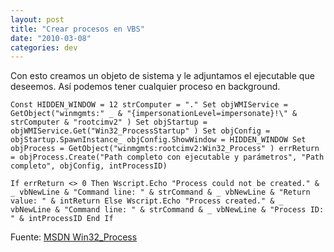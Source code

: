 ```yaml
---
layout: post
title: "Crear procesos en VBS"
date: "2010-03-08"
categories: dev
---
```


Con esto creamos un objeto de sistema y le adjuntamos el ejecutable que deseemos. Así podemos tener cualquier proceso en background.

`Const HIDDEN_WINDOW = 12 strComputer = "." Set objWMIService = GetObject("winmgmts:" _ & "{impersonationLevel=impersonate}!\" & strComputer & "rootcimv2" ) Set objStartup = objWMIService.Get("Win32_ProcessStartup" ) Set objConfig = objStartup.SpawnInstance_ objConfig.ShowWindow = HIDDEN_WINDOW Set objProcess = GetObject("winmgmts:rootcimv2:Win32_Process" ) errReturn = objProcess.Create("Path completo con ejecutable y parámetros", "Path completo", objConfig, intProcessID)`

`If errReturn <> 0 Then Wscript.Echo "Process could not be created." & _ vbNewLine & "Command line: " & strCommand & _ vbNewLine & "Return value: " & intReturn Else Wscript.Echo "Process created." & _ vbNewLine & "Command line: " & strCommand & _ vbNewLine & "Process ID: " & intProcessID End If`

Fuente: [MSDN Win32\_Process](https://msdn.microsoft.com/en-us/library/aa389388%28VS.85%29.aspx)
